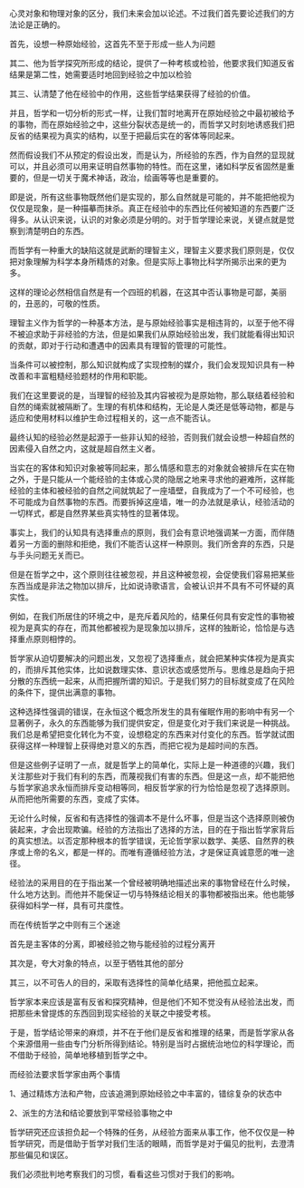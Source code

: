 <p data-pid="FOVPrVPq">心灵对象和物理对象的区分，我们未来会加以论述。不过我们首先要论述我们的方法论是正确的。</p><p data-pid="0nGcxflL">首先，设想一种原始经验，这首先不至于形成一些人为问题</p><p data-pid="-9t4Ym_i">其二、他为哲学探究所形成的结论，提供了一种考核或检验，他要求我们知道反省结果是第二性，她需要适时地回到经验之中加以检验</p><p data-pid="wAmXIhuo">其三、认清楚了他在经验中的作用，这些哲学结果获得了经验的价值。</p><p data-pid="f0OASAhj">并且，哲学和一切分析的形式一样，让我们暂时地离开在原始经验之中最初被给予的事物，而在原始经验之中，这些分裂状态是统一的，而哲学又时刻地诱惑我们把反省的结果视为真实的结构，以至于把最后实在的客体等同起来。</p><p data-pid="zbN3Hq3t">然而假设我们不从预定的假设出发，而是认为，所经验的东西，作为自然的显现就可以，并且必须可以用来证明自然事物的特性。而在这里，诸如科学反省固然是重要的，但是一切关于魔术神话，政治，绘画等等也是重要的。</p><p data-pid="uZ0o3RQf">即是说，所有这些事物既然他们是实现的，那么自然就是可能的，并不能把他视为仅仅是现象，是一种描摹而抹杀。真正在经验中的东西比任何被知道的东西要广泛得多。从认识来说，认识的对象必须是分明的。对于哲学理论来说，关键点就是觉察到清楚明白的东西。</p><p data-pid="tMzaqGLW">而哲学有一种重大的缺陷这就是武断的理智主义，理智主义要求我们原则是，仅仅把对象理解为科学本身所精炼的对象。但是实际上事物比科学所揭示出来的更为多。</p><p data-pid="FuXTdP2m">这样的理论必然相信自然是有一个四班的机器，在这其中否认事物是可鄙，美丽的，丑恶的，可敬的性质。</p><p data-pid="kFul-Xvd">理智主义作为哲学的一种基本方法，是与原始经验事实是相违背的，以至于他不得不被迫求助于非经验的方法，但是如果我们从原始经验出发，我们就能看得出知识的贡献，即对于行动和遭遇中的因素具有理智的管理的可能性。</p><p data-pid="BVZUyXnH">当条件可以被控制，那么知识就构成了实现控制的媒介，我们会发现知识具有一种改善和丰富粗糙经验题材的作用和职能。</p><p data-pid="cDAjopAJ">我们在这里要说的是，当理智的经验及其内容被视为是原始物，那么联结着经验和自然的绳索就被隔断了。生理的有机体和结构，无论是人类还是低等动物，都是与适应和使用材料以维护生命过程相关的，这一点不能否认。</p><p data-pid="b7N1uxk5">最终认知的经验必然是起源于一些非认知的经验，否则我们就会设想一种超自然的因素侵入自然之内，这就是超自然主义者。</p><p data-pid="8Jqkx39L">当实在的客体和知识对象被等同起来，那么情感和意志的对象就会被排斥在实在物之外，于是只能从一个能经验的主体或心灵的隐居之地来寻求他的避难所，这样能经验的主体和被经验的自然之间就筑起了一座墙壁，自我成为了一个不可经验，也不可能成为自然事物的东西。而要拆掉这座墙，唯一的办法就是承认，经验活动的一切样式，都是自然界某些真实特性的显著体现。</p><p data-pid="T8bDooUP">事实上，我们的认知具有选择重点的原则，我们会有意识地强调某一方面，而伴随着另一方面的删除和拒绝，我们不能否认这样一种原则。我们所舍弃的东西，只是与手头问题无关而已。</p><p data-pid="ZJkiqBPN">但是在哲学之中，这个原则往往被忽视，并且这种被忽视，会促使我们容易把某些东西当成是非法之物加以排斥，比如说诗歌语言，会被认识并不具有不可怀疑的真实性。</p><p data-pid="UUUYv-gs">例如，在我们所居住的环境之中，是充斥着风险的，结果任何具有安定性的事物被视为是真实的存在，而其他都被视为是现象加以排斥，这样的独断论，恰恰是与选择重点原则相悖的。</p><p data-pid="fhL8VpHk">哲学家从迫切要解决的问题出发，又忽视了选择重点，就会把某种实体视为是真实的，而排斥其他实体，比如说数理实体、意识状态或感觉所与。思维总是趋向于把分散的东西统一起来，从而把握所谓的知识。于是我们努力的目标就变成了在风险的条件下，提供出满意的事物。</p><p data-pid="gQYhzqe6">这种选择性强调的错误，在永恒这个概念所发生的具有催眠作用的影响中有另一个显著例子，永久的东西能够为我们提供安定，但是变化对于我们来说是一种挑战。我们总是希望把变化转化为不变，设想稳定的东西来对付变化的东西。哲学就试图获得这样一种理智上获得绝对意义的东西，而把它视为是超时间的东西。</p><p data-pid="_RE83qjD">但是这些例子证明了一点，就是哲学上的简单化，实际上是一种道德的兴趣，我们关注那些对于我们有利的东西，而蔑视我们有害的东西。但是这一点，却不能把他与哲学家追求永恒而排斥变动相等同，相反哲学家的行为恰恰是忽视了选择原则。从而把他所需要的东西，变成了实体。</p><p data-pid="mpzdWsAI">无论什么时候，反省和有选择性的强调本不是什么坏事，但是当这个选择原则被伪装起来，才会出现欺骗。经验的方法指出了选择的方法，目的在于指出哲学家背后的真实想法。以否定那种根本的哲学错误，无论哲学家以数学、美感、自然界的秩序或上帝的名义，都是一样的。而唯有遵循经验方法，才是保证真诚意愿的唯一途径。</p><p data-pid="oFffVKry">经验法的采用目的在于指出某一个曾经被明确地描述出来的事物曾经在什么时候，什么地方达到。而他并不能保证一切与特殊结论相关的事物都被指出来。他也能够获得如科学一样，具有可共度性。</p><p data-pid="87h_OEkw">而在传统哲学之中则有三个迷途</p><p data-pid="FMzoYyRV">首先是主客体的分离，即被经验之物与能经验的过程分离开</p><p data-pid="HfiIuR1x">其次是，夸大对象的特点，以至于牺牲其他的部分</p><p data-pid="RzDsQp5J">其三，以不可告人的目的，采取有选择性的简单化结果，把他孤立起来。</p><p data-pid="dXaC01E1">哲学家本来应该是富有反省和探究精神，但是他们不知不觉没有从经验法出发，而把那些未曾提炼的东西回到现实经验的关联之中接受考核。</p><p data-pid="mWQ8tL5q">于是，哲学结论带来的麻烦，并不在于他们是反省和推理的结果，而是哲学家从各个来源借用一些由专门分析所得到结论。特别是当时占据统治地位的科学理论，而不借助于经验，简单地移植到哲学之中。</p><p data-pid="fGcbg_hW">而经验法要求哲学家由两个事情</p><p data-pid="prj_Ingj">1、通过精炼方法和产物，应该追溯到原始经验之中丰富的，错综复杂的状态中</p><p data-pid="W_I8ucUT">2、派生的方法和结论要放到平常经验事物之中</p><p data-pid="tteVAoiE">哲学研究还应该担负起一个特殊的任务，从经验方面来从事工作，他不仅仅是一种哲学研究，而是借助于哲学对我们生活的眼睛，而哲学是对于偏见的批判，去澄清那些偏见和误区。</p><p data-pid="QWEii4zY">我们必须批判地考察我们的习惯，看看这些习惯对于我们的影响。</p><p></p>